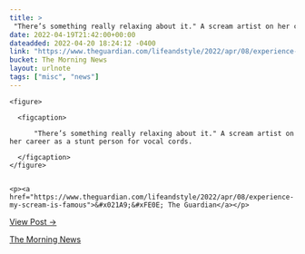 ```yaml
---
title: > 
 "There’s something really relaxing about it." A scream artist on her career as a stunt person for vocal cords.
date: 2022-04-19T21:42:00+00:00
dateadded: 2022-04-20 18:24:12 -0400
link: "https://www.theguardian.com/lifeandstyle/2022/apr/08/experience-my-scream-is-famous"
bucket: The Morning News
layout: urlnote
tags: ["misc", "news"]
--- 
```




  
    
  

  
    <figure>
      
      <figcaption>
        
          "There’s something really relaxing about it." A scream artist on her career as a stunt person for vocal cords.
        
      </figcaption>
    </figure>

    
    <p><a href="https://www.theguardian.com/lifeandstyle/2022/apr/08/experience-my-scream-is-famous">&#x021A9;&#xFE0E; The Guardian</a></p>
    
  
  <p><a href="https://themorningnews.org/p/a-scream-artist-on-her-career-as-a-stunt-person-for-vocal-cords">View Post &rarr;</a></p>



 <!-- end excerpt --> 
<div class='bucket'><a class='internal-link' href='/buckets/the-morning-news'>The Morning News</a></div> 
